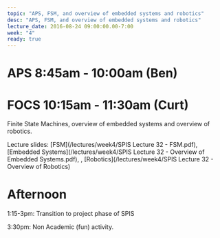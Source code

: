 ```yaml
---
topic: "APS, FSM, and overview of embedded systems and robotics"
desc: "APS, FSM, and overview of embedded systems and robotics"
lecture_date: 2016-08-24 09:00:00.00-7:00
week: "4"
ready: true
---
```



# APS 8:45am - 10:00am (Ben)



# FOCS 10:15am - 11:30am (Curt)
Finite State Machines, overview of embedded systems and overview of robotics.

Lecture slides: [FSM](/lectures/week4/SPIS Lecture 32 - FSM.pdf), [Embedded Systems](/lectures/week4/SPIS Lecture 32 - Overview of Embedded Systems.pdf), , [Robotics](/lectures/week4/SPIS Lecture 32 - Overview of Robotics)



# Afternoon

1:15-3pm: Transition to project phase of SPIS

3:30pm: Non Academic (fun) activity.
